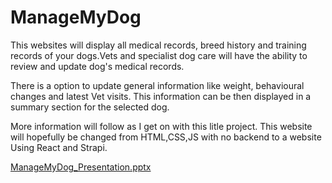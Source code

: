 # ManageMyDog

This websites will display all medical records, breed history and training records of your dogs.Vets and specialist dog care will have the ability to review and update dog's medical records.

There is a option to update general information like weight, behavioural changes and latest Vet visits. This information can be then displayed in a summary section for the selected dog.

More information will follow as I get on with this litle project. This website will hopefully be changed from HTML,CSS,JS with no backend to a website Using React and Strapi.


[ManageMyDog_Presentation.pptx](https://github.com/Mikelabu/ManageMyDog/files/7965147/ManageMyDog_Presentation.pptx)
